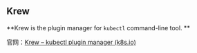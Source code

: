 ## Krew

**Krew is the plugin manager for `kubectl` command-line tool. **

官网：[Krew – kubectl plugin manager (k8s.io)](https://krew.sigs.k8s.io/)

